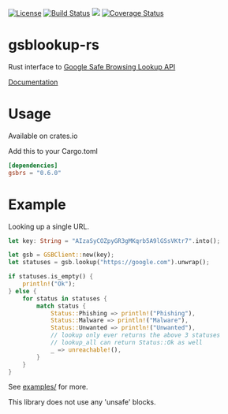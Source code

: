 [![License](http://img.shields.io/badge/license-MIT-blue.svg)](https://github.com/insanitybit/gsblookup-rs/blob/master/LICENSE) [![Build Status](https://travis-ci.org/insanitybit/gsblookup-rs.png)](https://travis-ci.org/insanitybit/gsblookup-rs)
[![](https://meritbadge.herokuapp.com/gsbrs)](https://crates.io/crates/gsbrs)
[![Coverage Status](https://coveralls.io/repos/insanitybit/gsblookup-rs/badge.svg?branch=master&service=github)](https://coveralls.io/github/insanitybit/gsblookup-rs?branch=master)

# gsblookup-rs
Rust interface to [Google Safe Browsing Lookup API](https://developers.google.com/safe-browsing/lookup_guide)

[Documentation](https://insanitybit.github.io/gsblookup-rs/gsbrs/)

# Usage

Available on crates.io

Add this to your Cargo.toml

```toml
[dependencies]
gsbrs = "0.6.0"
```

# Example

Looking up a single URL.

```rust
let key: String = "AIzaSyCOZpyGR3gMKqrb5A9lGSsVKtr7".into();

let gsb = GSBClient::new(key);
let statuses = gsb.lookup("https://google.com").unwrap();

if statuses.is_empty() {
    println!("Ok");
} else {
    for status in statuses {
        match status {
            Status::Phishing => println!("Phishing"),
            Status::Malware => println!("Malware"),
            Status::Unwanted => println!("Unwanted"),
            // lookup only ever returns the above 3 statuses
            // lookup_all can return Status::Ok as well
            _ => unreachable!(),
        }
    }
}
```

See [examples/](https://github.com/insanitybit/gsblookup-rs/tree/master/examples) for more.

This library does not use any 'unsafe' blocks.
